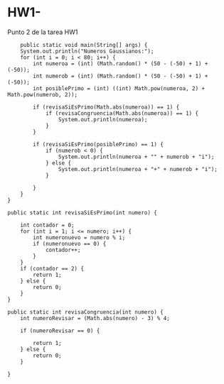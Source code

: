 # HW1-
Punto 2 de la tarea HW1










        public static void main(String[] args) {
        System.out.println("Numeros Gaussianos:");
        for (int i = 0; i < 80; i++) {
            int numeroa = (int) (Math.random() * (50 - (-50) + 1) + (-50));
            int numerob = (int) (Math.random() * (50 - (-50) + 1) + (-50));
            int posiblePrimo = (int) ((int) Math.pow(numeroa, 2) + Math.pow(numerob, 2));

            if (revisaSiEsPrimo(Math.abs(numeroa)) == 1) {
                if (revisaCongruencia(Math.abs(numeroa)) == 1) {
                    System.out.println(numeroa);
                }
            }

            if (revisaSiEsPrimo(posiblePrimo) == 1) {
                if (numerob < 0) {
                    System.out.println(numeroa + "" + numerob + "i");
                } else {
                    System.out.println(numeroa + "+" + numerob + "i");
                }

            }
        }
    }

    public static int revisaSiEsPrimo(int numero) {

        int contador = 0;
        for (int i = 1; i <= numero; i++) {
            int numeronuevo = numero % i;
            if (numeronuevo == 0) {
                contador++;
            }
        }
        if (contador == 2) {
            return 1;
        } else {
            return 0;
        }
    }

    public static int revisaCongruencia(int numero) {
        int numeroRevisar = (Math.abs(numero) - 3) % 4;

        if (numeroRevisar == 0) {

            return 1;
        } else {
            return 0;
        }

    }
